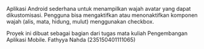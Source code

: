 Aplikasi Android sederhana untuk menampilkan wajah avatar yang dapat dikustomisasi. 
Pengguna bisa mengaktifkan atau menonaktifkan komponen wajah (alis, mata, hidung, mulut) menggunakan checkbox.

Proyek ini dibuat sebagai bagian dari tugas mata kuliah Pengembangan Aplikasi Mobile.
Fathyya Nahda (235150401111065)
